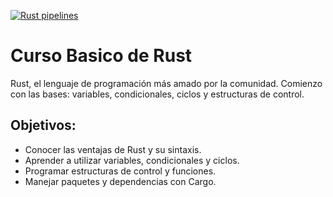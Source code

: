 [![Rust pipelines](https://github.com/Euler-B/BasicRust/actions/workflows/rust.yml/badge.svg)](https://github.com/Euler-B/BasicRust/actions/workflows/rust.yml)
# Curso Basico de Rust
Rust, el lenguaje de programación más amado por la comunidad. Comienzo con las bases: variables, condicionales, ciclos y estructuras de control.

## Objetivos:
- Conocer las ventajas de Rust y su sintaxis.
- Aprender a utilizar variables, condicionales y ciclos.
- Programar estructuras de control y funciones.
- Manejar paquetes y dependencias con Cargo.
